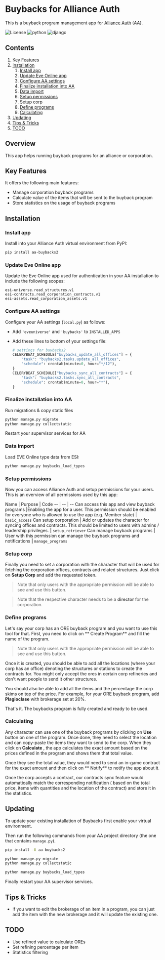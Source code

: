 <!-- omit in toc -->

# Buybacks for Alliance Auth

This is a buyback program management app for [Alliance Auth](https://gitlab.com/allianceauth/allianceauth) (AA).

![License](https://img.shields.io/badge/license-MIT-green) ![python](https://img.shields.io/badge/python-3.6-informational) ![django](https://img.shields.io/badge/django-3.1-informational)

<!-- omit in toc -->

## Contents

1. [Key Features](#key-features)
2. [Installation](#installation)
    1. [Install app](#install-app)
    2. [Update Eve Online app](#update-eve-online-app)
    3. [Configure AA settings](#configure-aa-settings)
    4. [Finalize installation into AA](#finalize-installation-into-aa)
    5. [Data import](#data-import)
    6. [Setup permissions](#setup-permissions)
    7. [Setup corp](#setup-corp)
    8. [Define programs](#define-programs)
    9. [Calculating](#calculating)
3. [Updating](#updating)
4. [Tips & Tricks](#tips--tricks)
5. [TODO](#todo)

<!-- omit in toc -->

## Overview

This app helps running buyback programs for an alliance or corporation.

## Key Features

It offers the following main features:

* Manage corporation buyback programs
* Calculate value of the items that will be sent to the buyback program
* Store statistics on the usage of buyback programs

## Installation

### Install app

Install into your Alliance Auth virtual environment from PyPI:

```bash
pip install aa-buybacks2
```

### Update Eve Online app

Update the Eve Online app used for authentication in your AA installation to include the following scopes:

```plain
esi-universe.read_structures.v1
esi-contracts.read_corporation_contracts.v1
esi-assets.read_corporation_assets.v1
```

### Configure AA settings

Configure your AA settings (`local.py`) as follows:

- Add `'eveuniverse'` and `'buybacks'` to `INSTALLED_APPS`
- Add these lines to bottom of your settings file:

    ```python
    # settings for buybacks2
    CELERYBEAT_SCHEDULE["buybacks_update_all_offices"] = {
        "task": "buybacks2.tasks.update_all_offices",
        "schedule": crontab(minute=0, hour="*/12"),
    }
    CELERYBEAT_SCHEDULE["buybacks_sync_all_contracts"] = {
        "task": "buybacks2.tasks.sync_all_contracts",
        "schedule": crontab(minute=0, hour="*"),
    }
    ```

### Finalize installation into AA

Run migrations & copy static files

```bash
python manage.py migrate
python manage.py collectstatic
```

Restart your supervisor services for AA

### Data import

Load EVE Online type data from ESI:

```bash
python manage.py buybacks_load_types
```

### Setup permissions

Now you can access Alliance Auth and setup permissions for your users. This is an overview of all permissions used by
this app:

Name | Purpose | Code -- | -- | -- Can access this app and view buyback programs |Enabling the app for a user. This
permission should be enabled for everyone who is allowed to use the app (e.g. Member state) | `basic_access`
Can setup corporation | Add or updates the character for syncing offices and contracts. This should be limited to users
with admins / leadership privileges. | `setup_retriever`
Can manage buyback programs | User with this permission can manage the buyback programs and notifications
| `manage_programs`

### Setup corp

Finally you need to set a corporation with the character that will be used for fetching the corporation offices,
contracts and related structures. Just click on **Setup Corp** and add the requested token.

> Note that only users with the appropriate permission will be able to see and use this button.

> Note that the respective character needs to be a **director** for the corporation.

### Define programs

Let's say your corp has an ORE buyback program and you want to use this tool for that. First, you need to click on **
Create Program** and fill the name of the program.

> Note that only users with the appropriate permission will be able to see and use this button.

Once it is created, you should be able to add all the locations (where your corp has an office) denoting the structures
or stations to create the contracts for. You might only accept the ores in certain corp refineries and don't want people
to send it other structures.

You should also be able to add all the items and the percentage the corp skims on top of the price. For example, for
your ORE buyback program, add **Plagioclase** with brokerage set at 20%.

That's it. The buybacks program is fully created and ready to be used.

### Calculating

Any character can use one of the buyback programs by clicking on **Use** button on one of the program. Once done, they
need to select the location and can copy-paste the items they want to send to the corp. When they click on **Calculate**
, the app calculates the exact amount based on the prices defined in the program and shows them that total value.

Once they see the total value, they would need to send an in-game contract for the exact amount and then click on **
Notify** to notify the app about it.

Once the corp accepts a contract, our contracts sync feature would automatically match the corresponding notification (
based on the total price, items with quantities and the location of the contract) and store it in the statistics.

## Updating

To update your existing installation of Buybacks first enable your virtual environment.

Then run the following commands from your AA project directory (the one that contains `manage.py`).

```bash
pip install -U aa-buybacks2
```

```bash
python manage.py migrate
python manage.py collectstatic
```

```bash
python manage.py buybacks_load_types
```

Finally restart your AA supervisor services.

## Tips & Tricks

* If you want to edit the brokerage of an item in a program, you can just add the item with the new brokerage and it will update the existing one.

## TODO

* Use refined value to calculate OREs
* Set refining percentage per item
* Statistics filtering
